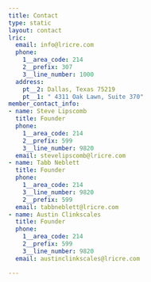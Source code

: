 ```yaml
---
title: Contact
type: static
layout: contact
lric:
  email: info@lricre.com
  phone:
    1__area_code: 214
    2__prefix: 307
    3__line_number: 1000
  address:
    pt__2: Dallas, Texas 75219
    pt__1: " 4311 Oak Lawn, Suite 370"
member_contact_info:
- name: Steve Lipscomb
  title: Founder
  phone:
    1__area_code: 214
    2__prefix: 599
    3__line_number: 9820
  email: stevelipscomb@lricre.com
- name: Tabb Neblett
  title: Founder
  phone:
    1__area_code: 214
    3__line_number: 9820
    2__prefix: 599
  email: tabbneblett@lricre.com
- name: Austin Clinkscales
  title: Founder
  phone:
    1__area_code: 214
    2__prefix: 599
    3__line_number: 9820
  email: austinclinkscales@lricre.com

---
```

